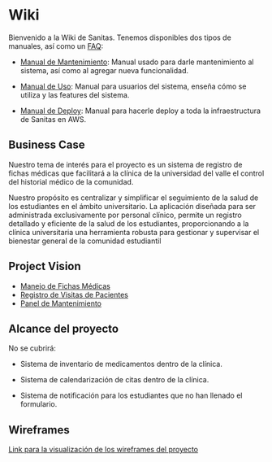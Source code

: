 # Wiki

Bienvenido a la Wiki de Sanitas. Tenemos disponibles dos tipos de manuales, así
como un [FAQ](FAQ.md):

- [Manual de Mantenimiento](mantenimiento/README.md): Manual usado para darle
  mantenimiento al sistema, así como al agregar nueva funcionalidad.

- [Manual de Uso](uso/README.md): Manual para usuarios del sistema, enseña cómo
  se utiliza y las features del sistema.

- [Manual de Deploy](mantenimiento/Deploy.md): Manual para hacerle deploy a
  toda la infraestructura de Sanitas en AWS.

## Business Case

Nuestro tema de interés para el proyecto es un sistema de registro de fichas
médicas que facilitará a la clínica de la universidad del valle el control del
historial médico de la comunidad.

Nuestro propósito es centralizar y simplificar el seguimiento de la salud de los
estudiantes en el ámbito universitario. La aplicación diseñada para ser
administrada exclusivamente por personal clínico, permite un registro detallado
y eficiente de la salud de los estudiantes, proporcionando a la clínica
universitaria una herramienta robusta para gestionar y supervisar el bienestar
general de la comunidad estudiantil

## Project Vision

- [Manejo de Fichas
  Médicas](https://uvg-team-sanitas.atlassian.net/browse/SCRUM-1)
- [Registro de Visitas de
  Pacientes](https://uvg-team-sanitas.atlassian.net/browse/SCRUM-3)
- [Panel de
  Mantenimiento](https://uvg-team-sanitas.atlassian.net/browse/SCRUM-4)

## Alcance del proyecto

No se cubrirá:

- Sistema de inventario de medicamentos dentro de la clínica.

- Sistema de calendarización de citas dentro de la clínica.

- Sistema de notificación para los estudiantes que no han llenado el formulario.

## Wireframes

[Link para la visualización de los wireframes del proyecto](https://drive.google.com/drive/folders/1eYrihB0p03t6TEqlChbLL0jm8i3IBFtK?usp=sharing)
